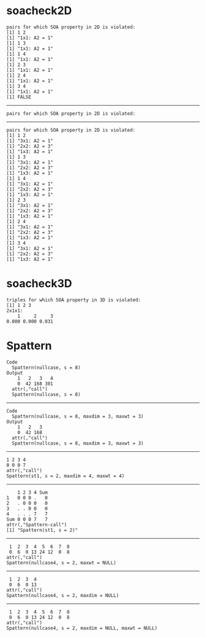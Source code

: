 # soacheck2D

    pairs for which SOA property in 2D is violated:
    [1] 1 2
    [1] "1x1: A2 = 1"
    [1] 1 3
    [1] "1x1: A2 = 1"
    [1] 1 4
    [1] "1x1: A2 = 1"
    [1] 2 3
    [1] "1x1: A2 = 1"
    [1] 2 4
    [1] "1x1: A2 = 1"
    [1] 3 4
    [1] "1x1: A2 = 1"
    [1] FALSE

---

    pairs for which SOA property in 2D is violated:

---

    pairs for which SOA property in 2D is violated:
    [1] 1 2
    [1] "3x1: A2 = 1"
    [1] "2x2: A2 = 3"
    [1] "1x3: A2 = 1"
    [1] 1 3
    [1] "3x1: A2 = 1"
    [1] "2x2: A2 = 3"
    [1] "1x3: A2 = 1"
    [1] 1 4
    [1] "3x1: A2 = 1"
    [1] "2x2: A2 = 3"
    [1] "1x3: A2 = 1"
    [1] 2 3
    [1] "3x1: A2 = 1"
    [1] "2x2: A2 = 3"
    [1] "1x3: A2 = 1"
    [1] 2 4
    [1] "3x1: A2 = 1"
    [1] "2x2: A2 = 3"
    [1] "1x3: A2 = 1"
    [1] 3 4
    [1] "3x1: A2 = 1"
    [1] "2x2: A2 = 3"
    [1] "1x3: A2 = 1"

# soacheck3D

    triples for which SOA property in 3D is violated:
    [1] 1 2 3
    2x1x1:
        1     2     3 
    0.000 0.000 0.031 

# Spattern

    Code
      Spattern(nullcase, s = 8)
    Output
        1   2   3   4 
        0  42 168 301 
      attr(,"call")
      Spattern(nullcase, s = 8)

---

    Code
      Spattern(nullcase, s = 8, maxdim = 3, maxwt = 3)
    Output
        1   2   3 
        0  42 168 
      attr(,"call")
      Spattern(nullcase, s = 8, maxdim = 3, maxwt = 3)

---

    1 2 3 4 
    0 0 0 7 
    attr(,"call")
    Spattern(st1, s = 2, maxdim = 4, maxwt = 4)

---

        1 2 3 4 Sum
    1   0 0 0 .   0
    2   . 0 0 0   0
    3   . . 0 0   0
    4   . . . 7   7
    Sum 0 0 0 7   7
    attr(,"Spattern-call")
    [1] "Spattern(st1, s = 2)"

---

     1  2  3  4  5  6  7  8 
     0  6  0 13 24 12  0  8 
    attr(,"call")
    Spattern(nullcase4, s = 2, maxwt = NULL)

---

     1  2  3  4 
     0  6  0 13 
    attr(,"call")
    Spattern(nullcase4, s = 2, maxdim = NULL)

---

     1  2  3  4  5  6  7  8 
     0  6  0 13 24 12  0  8 
    attr(,"call")
    Spattern(nullcase4, s = 2, maxdim = NULL, maxwt = NULL)


